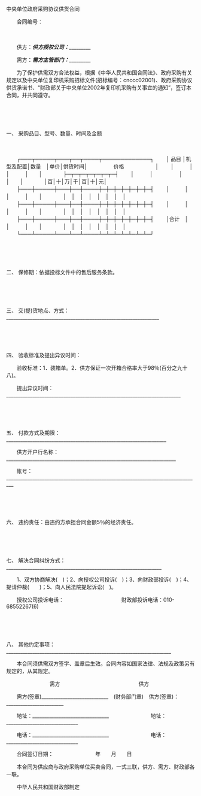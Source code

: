 



中央单位政府采购协议供货合同



 

　　合同编号：　　

　　

　　供方：_____________________供方授权公司：______________________________

　　需方：_____________________需方主管部门：______________________________

　　为了保护供需双方合法权益，根据《中华人民共和国合同法》、政府采购有关规定以及中央单位复印机采购招标文件(招标编号：cnccc02001)、政府采购协议供货承诺书、“财政部关于中央单位2002年复印机采购有关事宜的通知”，签订本合同，并共同遵守。

　　

　　

一、
采购品目、型号、数量、时间及金额

　　


　　┌───┬─────┬───┬──┬────┬─────────────┐
　　│ 品目 │机型及配置│数量　│单价│供货时间│　　　　　价格　　　　　　│
　　│　　　│　　　　　│　　　│　　│　　　　├─┬─┬─┬─┬─┬─┬─┤
　　│　　　│　　　　　│　　　│　　│　　　　│百│十│万│千│百│十│元│
　　├───┼─────┼───┼──┼────┼─┼─┼─┼─┼─┼─┼─┤
　　│　　　│　　　　　│　　　│　　│　　　　│　│　│　│　│　│　│　│
　　├───┼─────┼───┼──┼────┼─┼─┼─┼─┼─┼─┼─┤
　　│　　　│　　　　　│　　　│　　│　　　　│　│　│　│　│　│　│　│
　　├───┼─────┼───┼──┼────┼─┼─┼─┼─┼─┼─┼─┤
　　│合计　│　　　　　│　　　│　　│　　　　│　│　│　│　│　│　│　│
　　└───┴─────┴───┴──┴────┴─┴─┴─┴─┴─┴─┴─┘
　　


　　

　　

二、
保修期：依据投标文件中的售后服务条款。

　　

　　

三、
交(提)货地点、方式：________________________________________________________________

　　

　　

四、
验收标准及提出异议时间：

　　验收标准：1．装箱单。2．供方保证一次开箱合格率大于98％(百分之九十八)。

　　提出异议时间：_________________________________________________________________________

　　

　　

五、
付款方式及期限：___________________________________________________________________

　　供方开户行名称：_______________________________________________________________________

　　帐号：_________________________________________________________________________________

　　

　　

六、
违约责任：由违约方承担合同金额5％的经济责任。

　　

　　

七、
解决合同纠纷方式：_________________________________________________________________

　　1、双方协商解决(　)；2、向授权公司投诉(　)；3、向财政部投诉(　)；4、提请仲裁(　　)；5、向人民法院提起诉讼(　)。

　　授权公司投诉电话：　　　　　　　　　　　财政部投诉电话：010-68552267(6)

　　

　　

八、
其他约定事项：_____________________________________________________________________

　　本合同须供需双方签字、盖章后生效。合同内容如国家法律、法规及政策另有规定的，从其规定。

　　　　　　　　 需方　　　　　　　　　　　　　　　供方

　　需方(签章)____________________________　(财务部门章)　供方(签章)：________________________

　　地址：________________________________　　　　　　　　地址：______________________________

　　电话：________________________________　　　　　　　　电话：______________________________

　　合同签订日期：　　　　　　　　年　　月　　日

　　本合同为供应商与政府采购单位买卖合同，一式三联，供方、需方、财政部各一联。　　　　　　　　　　　　　　　　　　　

　　中华人民共和国财政部制定

　　